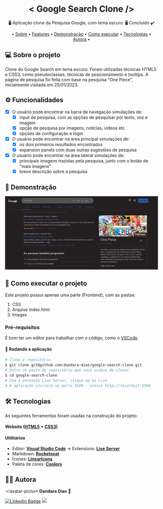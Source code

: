 <h1 align="center">< Google Search Clone /></h1>

<p align="center">🖥️ Aplicação clone da Pesquisa Google, com tema escuro. 🖥️ Concluído ✔️</p>

<p align="center">
• <a href="#-sobre-o-projeto">Sobre</a> •
 <a href="#%EF%B8%8F-funcionalidades">Features</a> • 
 <a href="#-demonstra%C3%A7%C3%A3o">Demonstração</a> • 
 <a href="#-como-executar-o-projeto">Como executar</a> • 
 <a href="#-tecnologias">Tecnologias</a> •
 <a href="#%EF%B8%8F-autora">Autora</a> •
</p>

## 💻 Sobre o projeto

Clone do Google Search em tema escuro. Foram utilizadas técnicas HTML5 e CSS3, como pseudoclasses, técnicas de posicionamento e tooltips. A página de pesquisa foi feita com base na pesquisa "One Piece", inicialmente visitada em 25/01/2023.

## ⚙️ Funcionalidades

- [x] O usuário pode encontrar na barra de navegação simulações de:
  - [x] input de pesquisa, com as opções de pesquisar por texto, voz e imagem
  - [x] opção de pesquisa por imagens, notícias, vídeos etc
  - [x] opções de configuração e login

- [x] O usuário pode encontrar na área principal simulações de:
  - [x] os dois primeiros resultados encontrados
  - [x] expansion panels com duas outras sugestões de pesquisa
  
- [x] O usuário pode encontrar na área lateral simulações de:
  - [x] principais imagens trazidas pela pesquisa, junto com o botão de "mais imagens"
  - [x] breve descrição sobre a pesquisa

## 🎨 Demonstração

<p align="center">
  <img alt="google" title="#google" src="google.png" width="800px">
</p>

## 🚀 Como executar o projeto

Este projeto possui apenas uma parte (Frontend), com as pastas:
1. CSS 
2. Arquivo index.html
3. Images

### Pré-requisitos

É bom ter um editor para trabalhar com o código, como o [VSCode](https://code.visualstudio.com/).

#### 🎲 Rodando a aplicação

``` bash
# Clone o repositório
$ git clone git@github.com:dandara-dias/google-search-clone.git
# Entre na pasta do repositório que você acabou de clonar
$ cd google-search-clone
# Com a extensão Live Server, clique em Go Live
# A aplicação iniciará na porta 5500 - acesse http://localhost:5500 
```
## 🛠 Tecnologias

As seguintes ferramentas foram usadas na construção do projeto:

#### **Website** ([HTML5](https://developer.mozilla.org/en-US/docs/Web/HTML) + [CSS3](https://developer.mozilla.org/pt-BR/docs/Web/CSS))

#### **Utilitários**

-   Editor:  **[Visual Studio Code](https://code.visualstudio.com/)**  → Extensions:  **[Live Server](https://marketplace.visualstudio.com/items?itemName=ritwickdey.LiveServer)**
-   Markdown:  **[Rocketseat](https://blog.rocketseat.com.br/como-fazer-um-bom-readme/)**
-   Ícones:  **[LinearIcons](https://linearicons.com/free)**
-   Paleta de cores: **[Coolors](https://coolors.co/palette/231f20-bebbbb-525252-f5f5f5-275dad)**

## 🦸‍♀️ Autora

 <img style="border-radius: 50%;" src="https://avatars.githubusercontent.com/u/85723209?v=4" width="100px;" alt="avatar-picture"/>
 <b>Dandara Dias</b> 🎀
 
[![Linkedin Badge](https://img.shields.io/badge/-LinkedIn-%230077B5?style=for-the-badge&logo=linkedin&logoColor=white&link=https://www.linkedin.com/in/dandara-dias/)](https://www.linkedin.com/in/dandara-dias/) 
<a href = "mailto:dandaradias.contato@gmail.com"><img src="https://img.shields.io/badge/-Gmail-%23333?style=for-the-badge&logo=gmail&logoColor=white" target="_blank"></a>
